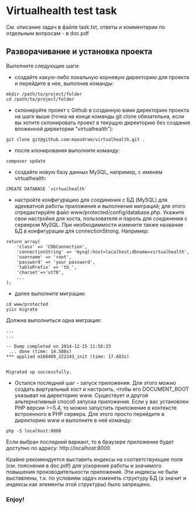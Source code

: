 # Virtualhealth test task

См. описание задач в файле task.txt, ответы и комментарии по отдельным вопросам - в doc.pdf

## Разворачивание и установка проекта

Выполните следующие шаги:

- создайте какую-либо локальную корневую директорию для проекта и перейдите в нее, выполнив команды:
``` 
mkdir /path/to/project/folder
cd /path/to/project/folder
```

- склонируйте проект с Github в созданную вами директорию проекта на шаге выше (точка на конце команды git clone 
обязательна, если вы хотите склонировать проект в текущую директорию без создания вложенной директории "virtualhealth"): 
```
git clone git@github.com:maxodrom/virtualhealth.git .
```

- после клонирования выполните команду:
```
composer update
```

- создайте новую базу данных MySQL, например, с именем virtualhealth:
```
CREATE DATABASE `virtualhealth`
```

- настройте конфигурацию для соединения с БД (MySQL) для адекватной работы приложения и выполнения миграций;
 для этого отредактируйте файл www/protected/config/database.php. Укажите свои настройки для хоста, пользователя
 и пароль для соединения с сервером MySQL. 
 При необходиммости измените также название БД в конфигурации для connectionStrong. Например:
 
``` 
return array(
	'class' => 'CDbConnection',
	'connectionString' => 'mysql:host=localhost;dbname=virtualhealth',
	'username' => 'root',
	'password' => 'your password',
	'tablePrefix' => 'tb_',
	'charset'=>'utf8',
	...
);
```

- далее выполните миграции:
```
cd www/protected
yiic migrate 
```  

Должна выполниться одна миграция: 
```
...
...

-- Dump completed on 2014-12-15 11:56:33
 ... done (time: 14.588s)
*** applied m160409_222243_init (time: 17.683s)


Migrated up successfully.
```

- Остался последний шаг - запуск приложения. Для этого можно создать виртуальный хост и настроить, чтобы его 
DOCUMENT_ROOT указывал на директорию www. Существует и другой альтернативный способ запуска приложения. Если у вас 
установлен PHP версии >=5.4, то можно запустить приложение в контексте встроенного в PHP сервера.
Для этого просто перейдите в директорию www и выполните в ней команду:
```
php -S localhost:8000
```

Если выбран последний вариант, то в браузере приложение будет доступно по адресу: http://localhost:8000

Крайне рекомендуется выставить индексы на соответствующие поля (см. пояснения в doc.pdf) 
для ускорения работы и значимого повышения производительности приложения. 
Эти индексы не были выставлены, т.к. по условиям задач изменять структуру БД 
(а значит и индексы как элементы этой структуры) было запрещено.

### Enjoy!